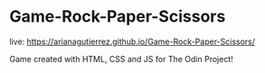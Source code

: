 # Game-Rock-Paper-Scissors

live: https://arianagutierrez.github.io/Game-Rock-Paper-Scissors/

Game created with HTML, CSS and JS for The Odin Project!
